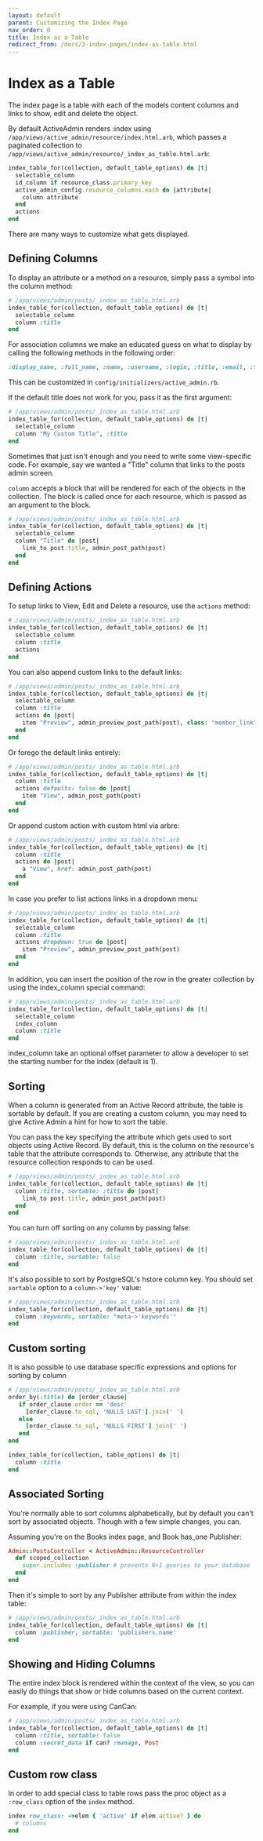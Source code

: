 ```yaml
---
layout: default
parent: Customizing the Index Page
nav_order: 0
title: Index as a Table
redirect_from: /docs/3-index-pages/index-as-table.html
---
```


# Index as a Table

The index page is a table with each of the models content columns and links to
show, edit and delete the object.

By default ActiveAdmin renders :index using `/app/views/active_admin/resource/index.html.arb`,
which passes a paginated collection to `/app/views/active_admin/resource/_index_as_table.html.arb`:

```ruby
index_table_for(collection, default_table_options) do |t|
  selectable_column
  id_column if resource_class.primary_key
  active_admin_config.resource_columns.each do |attribute|
    column attribute
  end
  actions
end
```

There are many ways to customize what gets displayed.

## Defining Columns

To display an attribute or a method on a resource, simply pass a symbol into the
column method:

```ruby
# /app/views/admin/posts/_index_as_table.html.arb
index_table_for(collection, default_table_options) do |t|
  selectable_column
  column :title
end
```

For association columns we make an educated guess on what to display by
calling the following methods in the following order:

```ruby
:display_name, :full_name, :name, :username, :login, :title, :email, :to_s
```

This can be customized in `config/initializers/active_admin.rb`.

If the default title does not work for you, pass it as the first argument:

```ruby
# /app/views/admin/posts/_index_as_table.html.arb
index_table_for(collection, default_table_options) do |t|
  selectable_column
  column "My Custom Title", :title
end
```

Sometimes that just isn't enough and you need to write some view-specific code.
For example, say we wanted a "Title" column that links to the posts admin screen.

`column` accepts a block that will be rendered for each of the objects in the collection.
The block is called once for each resource, which is passed as an argument to the block.

```ruby
# /app/views/admin/posts/_index_as_table.html.arb
index_table_for(collection, default_table_options) do |t|
  selectable_column
  column "Title" do |post|
    link_to post.title, admin_post_path(post)
  end
end
```

## Defining Actions

To setup links to View, Edit and Delete a resource, use the `actions` method:

```ruby
# /app/views/admin/posts/_index_as_table.html.arb
index_table_for(collection, default_table_options) do |t|
  selectable_column
  column :title
  actions
end
```

You can also append custom links to the default links:

```ruby
# /app/views/admin/posts/_index_as_table.html.arb
index_table_for(collection, default_table_options) do |t|
  selectable_column
  column :title
  actions do |post|
    item "Preview", admin_preview_post_path(post), class: "member_link"
  end
end
```

Or forego the default links entirely:

```ruby
# /app/views/admin/posts/_index_as_table.html.arb
index_table_for(collection, default_table_options) do |t|
  column :title
  actions defaults: false do |post|
    item "View", admin_post_path(post)
  end
end
```

Or append custom action with custom html via arbre:

```ruby
# /app/views/admin/posts/_index_as_table.html.arb
index_table_for(collection, default_table_options) do |t|
  column :title
  actions do |post|
    a "View", href: admin_post_path(post)
  end
end
```

In case you prefer to list actions links in a dropdown menu:

```ruby
# /app/views/admin/posts/_index_as_table.html.arb
index_table_for(collection, default_table_options) do |t|
  selectable_column
  column :title
  actions dropdown: true do |post|
    item "Preview", admin_preview_post_path(post)
  end
end
```

In addition, you can insert the position of the row in the greater collection by using the index_column special command:

```ruby
# /app/views/admin/posts/_index_as_table.html.arb
index_table_for(collection, default_table_options) do |t|
  selectable_column
  index_column
  column :title
end
```

index_column take an optional offset parameter to allow a developer to set the starting number for the index (default is 1).

## Sorting

When a column is generated from an Active Record attribute, the table is
sortable by default. If you are creating a custom column, you may need to give
Active Admin a hint for how to sort the table.

You can pass the key specifying the attribute which gets used to sort objects using Active Record.
By default, this is the column on the resource's table that the attribute corresponds to.
Otherwise, any attribute that the resource collection responds to can be used.

```ruby
# /app/views/admin/posts/_index_as_table.html.arb
index_table_for(collection, default_table_options) do |t|
  column :title, sortable: :title do |post|
    link_to post.title, admin_post_path(post)
  end
end
```

You can turn off sorting on any column by passing false:

```ruby
# /app/views/admin/posts/_index_as_table.html.arb
index_table_for(collection, default_table_options) do |t|
  column :title, sortable: false
end
```

It's also possible to sort by PostgreSQL's hstore column key. You should set `sortable`
option to a `column->'key'` value:

```ruby
# /app/views/admin/posts/_index_as_table.html.arb
index_table_for(collection, default_table_options) do |t|
  column :keywords, sortable: "meta->'keywords'"
end
```

## Custom sorting

It is also possible to use database specific expressions and options for sorting by column

```ruby
# /app/views/admin/posts/_index_as_table.html.arb
order_by(:title) do |order_clause|
   if order_clause.order == 'desc'
     [order_clause.to_sql, 'NULLS LAST'].join(' ')
   else
     [order_clause.to_sql, 'NULLS FIRST'].join(' ')
   end
end

index_table_for(collection, table_options) do |t|
  column :title
end
```

## Associated Sorting

You're normally able to sort columns alphabetically, but by default you
can't sort by associated objects. Though with a few simple changes, you can.

Assuming you're on the Books index page, and Book has_one Publisher:

```ruby
Admin::PostsController < ActiveAdmin::ResourceController
  def scoped_collection
    super.includes :publisher # prevents N+1 queries to your database
  end
end
```

Then it's simple to sort by any Publisher attribute from within the index table:

```ruby
# /app/views/admin/posts/_index_as_table.html.arb
index_table_for(collection, default_table_options) do |t|
  column :publisher, sortable: 'publishers.name'
end
```

## Showing and Hiding Columns

The entire index block is rendered within the context of the view, so you can
easily do things that show or hide columns based on the current context.

For example, if you were using CanCan:

```ruby
# /app/views/admin/posts/_index_as_table.html.arb
index_table_for(collection, default_table_options) do |t|
  column :title, sortable: false
  column :secret_data if can? :manage, Post
end
```

## Custom row class

In order to add special class to table rows pass the proc object as a `:row_class` option
of the `index` method.

```ruby
index row_class: ->elem { 'active' if elem.active? } do
  # columns
end
```
